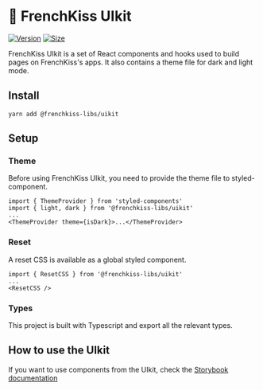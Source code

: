 # 🥞 FrenchKiss UIkit

[![Version](https://img.shields.io/npm/v/@frenchkiss-libs/uikit)](https://www.npmjs.com/package/@frenchkiss-libs/uikit) [![Size](https://img.shields.io/bundlephobia/min/@frenchkiss-libs/uikit)](https://www.npmjs.com/package/@frenchkiss-libs/uikit)

FrenchKiss UIkit is a set of React components and hooks used to build pages on FrenchKiss's apps. It also contains a theme file for dark and light mode.

## Install

`yarn add @frenchkiss-libs/uikit`

## Setup

### Theme

Before using FrenchKiss UIkit, you need to provide the theme file to styled-component.

```
import { ThemeProvider } from 'styled-components'
import { light, dark } from '@frenchkiss-libs/uikit'
...
<ThemeProvider theme={isDark}>...</ThemeProvider>
```

### Reset

A reset CSS is available as a global styled component.

```
import { ResetCSS } from '@frenchkiss-libs/uikit'
...
<ResetCSS />
```

### Types

This project is built with Typescript and export all the relevant types.

## How to use the UIkit

If you want to use components from the UIkit, check the [Storybook documentation](https://frenchkiss-finance.github.io/frenchkiss-uikit/)
